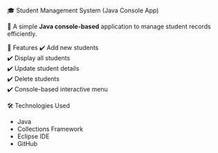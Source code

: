 🎓 Student Management System (Java Console App)

🚀 A simple **Java console-based** application to manage student records efficiently.

📌 Features
✔️ Add new students  
✔️ Display all students  
✔️ Update student details  
✔️ Delete students  
✔️ Console-based interactive menu  

🛠 Technologies Used
- Java  
- Collections Framework  
- Eclipse IDE  
- GitHub  

